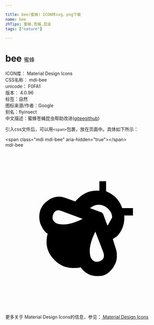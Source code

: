 ```yaml
---

title: bee(蜜蜂) ICON转svg、png下载
name: bee
zhTips: 蜜蜂,苍蝇,昆虫
tags: ["nature"]

---
```


# bee  <small style="font-size: 60%;font-weight: 100">蜜蜂</small>


<div class="detail-page">
<p>
<span>
ICON库：
<span class="badge-secondary badge">Material Design Icons</span> 
</span>
<br/>
<span>
CSS名称：
<span class="badge-secondary badge">mdi-bee</span> 
</span>
<br/>
<span>
unicode：
<span class="badge-secondary badge">F0FA1</span> 
<copy-btn content='F0FA1' btn-title=""></copy-btn>
<copy-btn :content='String.fromCodePoint(parseInt("F0FA1", 16))' btn-title="复制U"></copy-btn>
</span>
<br/>
<span>
版本：
<span class="badge-secondary badge">4.0.96</span> 
</span><br/><span>标签：<span class="badge-light badge"><router-link to="/tags/nature.html">自然</router-link></span></span>
<br/>
<span>图标来源/作者：<span class="badge-light badge">Google</span></span> 
<br/>
<span>别名：<span class="badge-light badge">fly</span><span class="badge-light badge">insect</span></span><br/><span class="zh-detail">中文描述：<span class="badge-primary badge">蜜蜂</span><span class="badge-primary badge">苍蝇</span><span class="badge-primary badge">昆虫</span><span class="help-link"><span>帮助改进</span>(<a href="https://gitee.com/liuwave/icon-helper/edit/master/json/material/bee.json" target="_blank" rel="noopener noreferrer">gitee</a><a href="https://github.com/liuwave/icon-helper/edit/master/json/material/bee.json" target="_blank" rel="noopener noreferrer">github</a></span>)</span><br/>
</p>
</div>
<div class="alert alert-dark">
  <i class="mdi mdi-bee mdi-48px"></i>
  <i class="mdi mdi-bee mdi-36px"></i>
  <i class="mdi mdi-bee mdi-24px"></i>
  <i class="mdi mdi-bee mdi-18px"></i>
</div>
<div>
  <p>引入css文件后，可以用<code>&lt;span&gt;</code>包裹，放在页面中。具体如下所示：    
  </p>
  <div class="alert alert-primary" style="font-size: 14px">
    &lt;span class="mdi mdi-bee" aria-hidden="true"&gt;&lt;/span&gt;
    <copy-btn content='<span class="mdi mdi-bee" aria-hidden="true"></span>'></copy-btn>
  </div>
  <div class="alert alert-secondary">
    <i class="mdi mdi-bee"
    style="font-size: 24px"
    aria-hidden="true"></i> mdi-bee
    <copy-btn content="mdi-bee" btn-title="复制图标名称"></copy-btn>
  </div>
</div>
<div id="svg" class="svg-wrap">
<svg xmlns="http://www.w3.org/2000/svg" viewBox="0 0 24 24"><path d="M17.4 9C17 7.8 16.2 7 15 6.5V5H14V6.4H13.6C12.5 6.4 11.6 6.8 10.8 7.6L10.4 8L9 7.5C8.7 7.4 8.4 7.3 8 7.3C7.4 7.3 6.8 7.5 6.3 7.9C5.7 8.3 5.4 8.8 5.2 9.3C5 10 5 10.6 5.2 11.3C5.5 12 5.8 12.5 6.3 12.8C5.9 14.3 6.2 15.6 7.3 16.7C8.1 17.5 9 17.9 10.1 17.9C10.6 17.9 10.9 17.9 11.2 17.8C11.8 18.6 12.6 19.1 13.6 19.1C13.9 19.1 14.3 19.1 14.6 19C15.2 18.8 15.6 18.4 16 17.9C16.4 17.3 16.6 16.8 16.6 16.2C16.6 15.8 16.6 15.5 16.5 15.2L16 13.6L16.6 13.2C17.4 12.4 17.8 11.3 17.7 10.1H19V9H17.4M7.7 11.3C7.1 11 6.9 10.6 7.1 10C7.3 9.4 7.7 9.2 8.3 9.4L11.5 10.6C9.9 11.4 8.7 11.6 7.7 11.3M14 16.9C13.4 17.1 13 16.9 12.7 16.3C12.4 15.3 12.6 14.1 13.4 12.5L14.6 15.6C14.8 16.3 14.6 16.7 14 16.9M15.2 11.6L14.6 10V9.9L14.3 9.6H14.2L12.6 9C13 8.7 13.4 8.5 13.9 8.5C14.4 8.5 14.9 8.7 15.3 9.1C15.7 9.5 15.9 9.9 15.9 10.4C15.7 10.7 15.5 11.2 15.2 11.6Z" /></svg>
</div>
<detail full-name='mdi-bee'></detail>
    
<div><p>更多关于 Material Design Icons的信息，参见：<a target="_blank" href="https://iconhelper.cn/material.html"> Material Design Icons</a>
</p></div>
